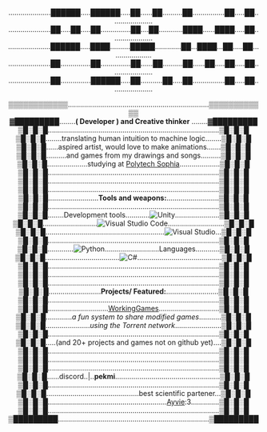 
<div align="center">

.....................██████.....██████.....██......██..........██................██.....██.....................  
.....................██.....██.....██...............██....██............████......████.....██.....................  
.....................██████.....████..........█████.............██...████...██.....██.....................  
.....................██...............██...............██......██..........██......██.....██.....██.....................  
.....................██...............██████.....██...........██.....██................██.....██.....................  
  
▒▒▒▒▒▒▒▒▒▒▒▒......................................................................▒▒▒▒▒▒▒▒▒▒▒▒  
▓█████████........**( Developer ) and Creative thinker**  ........▓█████████  
▒█░█░█.....................................................................................▒█░█░█  
▒█░█░█........translating human intuition to machine logic........▒█░█░█  
▒█░█░█......aspired artist, would love to make animations.......▒█░█░█  
▒█░█░█..........and games from my drawings and songs..........▒█░█░█  
▒█░█░█....................studying at [Polytech Sophia](https://polytech.univ-cotedazur.fr)....................▒█░█░█  
▒█░█░█.....................................................................................▒█░█░█  
▒█░█░█.....................................................................................▒█░█░█  
▒█░█░█.....................................................................................▒█░█░█  
▒█░█░█.........................**Tools and weapons:**..........................▒█░█░█  
▒█░█░█.....................................................................................▒█░█░█  
▒█░█░█........Development tools............![Unity](https://img.shields.io/badge/-Unity-000000?logo=unity&logoColor=white)......................▒█░█░█  
▒█░█░█...........................![Visual Studio Code](https://custom-icon-badges.demolab.com/badge/Visual%20Studio%20Code-0078d7.svg?logo=vsc&logoColor=white)............................▒█░█░█  
▒█░█░█...........................................................![Visual Studio](https://custom-icon-badges.demolab.com/badge/Visual%20Studio-5C2D91.svg?&logo=visual-studio&logoColor=white)...▒█░█░█  
▒█░█░█.....................................................................................▒█░█░█  
▒█░█░█.............![Python](https://img.shields.io/badge/-Python-3776AB?logo=python&logoColor=white)...........................Languages............▒█░█░█  
▒█░█░█.....................................![C#](https://img.shields.io/badge/-C%23-239120?logo=csharp&logoColor=white)..........................................▒█░█░█  
▒█░█░█.....................................................................................▒█░█░█  
▒█░█░█.....................................................................................▒█░█░█  
▒█░█░█.....................................................................................▒█░█░█  
▒█░█░█..........................**Projects/ Featured:**..........................▒█░█░█  
▒█░█░█.....................................................................................▒█░█░█  
▒█░█░█..............................[WorkingGames](https://github.com/PekmisIndustries/workingGames)..............................▒█░█░█  
▒█░█░█.............*a fun system to share modified games*...........▒█░█░█  
▒█░█░█......................*using the Torrent network*.......................▒█░█░█  
▒█░█░█.....................................................................................▒█░█░█  
▒█░█░█.....(and 20+ projects and games not on github yet)....▒█░█░█  
▒█░█░█.....................................................................................▒█░█░█  
▒█░█░█.....................................................................................▒█░█░█  
▒█░█░█.....................................................................................▒█░█░█  
▒█░█░█......discord..|..**pekmi**....................................................▒█░█░█  
▒█░█░█.....................................................................................▒█░█░█  
▒█░█░█..............................................best scientific partener...▒█░█░█  
▒█░█░█...........................................................[Ayvie](https://github.com/Frostingold):3..............▒█░█░█  
▒█░█░█.....................................................................................▒█░█░█  
▒█████████...........................................................................▒█████████  
  
</div>

